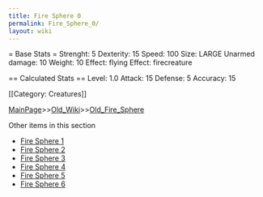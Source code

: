 ```yaml
---
title: Fire Sphere 0
permalink: Fire_Sphere_0/
layout: wiki
---
```

= Base Stats =
 Strenght: 5
 Dexterity: 15
 Speed: 100
 Size: LARGE
 Unarmed damage: 10
 Weight: 10
 Effect: flying
 Effect: firecreature

== Calculated Stats ==
 Level: 1.0
 Attack: 15
 Defense: 5
 Accuracy: 15

[[Category: Creatures]]

[MainPage](/keeperrl_wiki/ "wikilink")>>[Old_Wiki](/keeperrl_wiki/Old_Wiki "wikilink")>>[Old_Fire_Sphere](/keeperrl_wiki/Old_Fire_Sphere "wikilink")

Other items in this section
-    [Fire Sphere 1](/keeperrl_wiki/Fire_Sphere_1 "wikilink")
-    [Fire Sphere 2](/keeperrl_wiki/Fire_Sphere_2 "wikilink")
-    [Fire Sphere 3](/keeperrl_wiki/Fire_Sphere_3 "wikilink")
-    [Fire Sphere 4](/keeperrl_wiki/Fire_Sphere_4 "wikilink")
-    [Fire Sphere 5](/keeperrl_wiki/Fire_Sphere_5 "wikilink")
-    [Fire Sphere 6](/keeperrl_wiki/Fire_Sphere_6 "wikilink")
